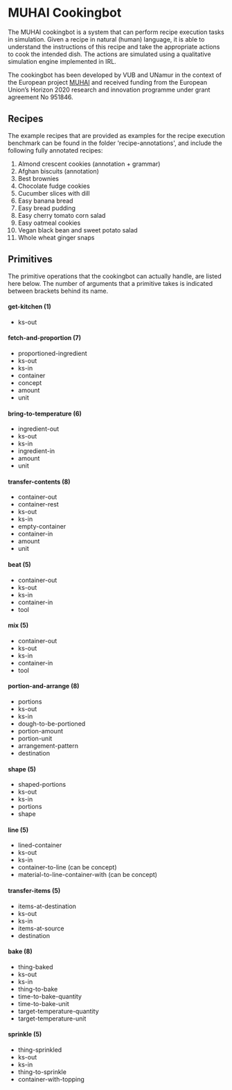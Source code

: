 # MUHAI Cookingbot

The MUHAI cookingbot is a system that can perform recipe execution tasks in simulation. Given a recipe in natural (human) language, it is able to understand the instructions of this recipe and take the appropriate actions to cook the intended dish. The actions are simulated using a qualitative simulation engine implemented in IRL.

The cookingbot has been developed by VUB and UNamur in the context of the European project [MUHAI](https://www.muhai.org) and received funding from the European Union’s Horizon 2020 research and innovation programme under grant agreement No 951846.


## Recipes

The example recipes that are provided as examples for the recipe execution benchmark can be found in the folder 'recipe-annotations', and include the following fully annotated recipes:

1. Almond crescent cookies (annotation + grammar)
2. Afghan biscuits (annotation)
3. Best brownies
4. Chocolate fudge cookies
5. Cucumber slices with dill
6. Easy banana bread
7. Easy bread pudding
8. Easy cherry tomato corn salad
9. Easy oatmeal cookies
10. Vegan black bean and sweet potato salad
11. Whole wheat ginger snaps


## Primitives

The primitive operations that the cookingbot can actually handle, are listed here below. The number of arguments that a primitive takes is indicated between brackets behind its name.

#### **get-kitchen** (1)
- ks-out

#### **fetch-and-proportion** (7)
  - proportioned-ingredient
  - ks-out
  - ks-in
  - container
  - concept
  - amount
  - unit

#### **bring-to-temperature** (6)
  - ingredient-out
  - ks-out
  - ks-in
  - ingredient-in
  - amount
  - unit

#### **transfer-contents** (8)
  - container-out
  - container-rest
  - ks-out
  - ks-in
  - empty-container
  - container-in
  - amount
  - unit

#### **beat** (5)
  - container-out
  - ks-out
  - ks-in
  - container-in
  - tool

#### **mix** (5)
  - container-out
  - ks-out
  - ks-in
  - container-in
  - tool

#### **portion-and-arrange** (8)
  - portions
  - ks-out
  - ks-in
  - dough-to-be-portioned
  - portion-amount
  - portion-unit
  - arrangement-pattern
  - destination

#### **shape** (5)
  - shaped-portions
  - ks-out
  - ks-in
  - portions
  - shape

#### **line** (5)
  - lined-container
  - ks-out
  - ks-in
  - container-to-line (can be concept)
  - material-to-line-container-with (can be concept)

####  **transfer-items** (5)
  - items-at-destination
  - ks-out
  - ks-in
  - items-at-source
  - destination

#### **bake** (8)
  - thing-baked
  - ks-out
  - ks-in
  - thing-to-bake
  - time-to-bake-quantity
  - time-to-bake-unit
  - target-temperature-quantity
  - target-temperature-unit

#### **sprinkle** (5)
  - thing-sprinkled
  - ks-out
  - ks-in
  - thing-to-sprinkle
  - container-with-topping

